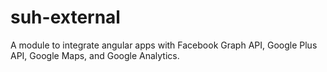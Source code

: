 # suh-external

A module to integrate angular apps with Facebook Graph API, Google Plus API, Google Maps, and Google Analytics. 

